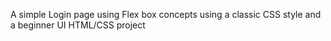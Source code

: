 A simple Login page using Flex box concepts using a classic CSS style and a beginner UI HTML/CSS project
